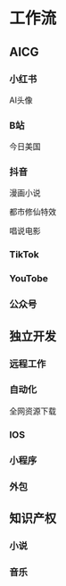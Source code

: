 # 工作流



## AICG

### 小红书

AI头像



### B站

今日美国



### 抖音

漫画小说



都市修仙特效



唱说电影



### TikTok



### YouTobe



### 公众号



## 独立开发

### 远程工作



### 自动化

全网资源下载



### IOS



### 小程序



### 外包



## 知识产权

### 小说



### 音乐





